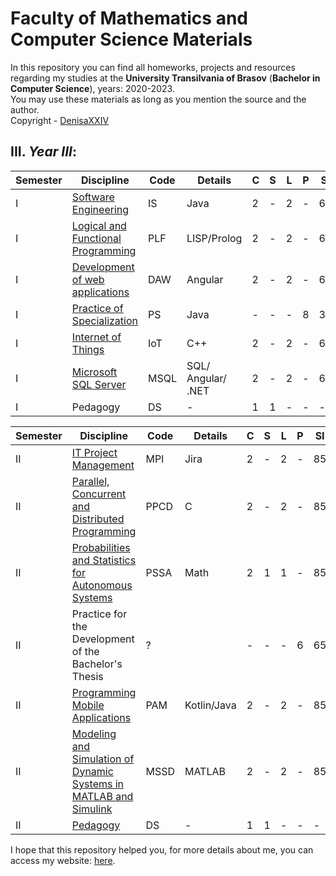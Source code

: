 # Faculty of Mathematics and Computer Science Materials

In this repository you can find all homeworks, projects and resources regarding my studies at the **University Transilvania of Brasov** (**Bachelor in Computer Science**), years: 2020-2023.<br>
You may use these materials as long as you mention the source and the author. <br>
Copyright - [DenisaXXIV](https://github.com/DenisaXXIV)


## III. *Year III*:

| Semester | Discipline                                            |   Code   | Details| C | S | L | P |  SI  | V | Credits |
|----------|-------------------------------------------------------|----------|--------|---|---|---|---|------|---|---------|
| I        |[Software Engineering](https://github.com/DenisaXXIV/FMI-UniTBv/tree/master/Year_3/Semester_I/IS%20-%20Software%20Engineering)| IS | Java | 2 | - | 2 | - |  69  | E | 5 |
| I        |[Logical and Functional Programming](#)| PLF |LISP/Prolog| 2 | - | 2 | - |  69  | E | 5 |
| I        |[Development of web applications](https://github.com/DenisaXXIV/FMI-UniTBv/tree/master/Year_3/Semester_I/DAW%20-%20Development%20of%20web%20applications)| DAW | Angular | 2 | - | 2 | - |  69  | E | 5 |
| I        |[Practice of Specialization](#)| PS | Java | - | - | - | 8 |  38  | C | 5 |
| I        |[Internet of Things](https://github.com/DenisaXXIV/FMI-UniTBv/tree/master/Year_3/Semester_I/IoT%20-%20Internet%20of%20Things)| IoT | C++ | 2 | - | 2 | - |  69  | C | 5 |
| I        |[Microsoft SQL Server](https://github.com/DenisaXXIV/FMI-UniTBv/tree/master/Year_3/Semester_I/MSQL%20-%20Microsoft%20Sql%20Server)| MSQL | SQL/ Angular/ .NET | 2 | - | 2 | - |  69  | C | 5 |
| I        |Pedagogy |DS|-| 1 | 1 | - | - |  -  | - | 5 |

| Semester | Discipline                                            |   Code   | Details| C | S | L | P |  SI  | V | Credits |
|----------|-------------------------------------------------------|----------|--------|---|---|---|---|------|---|---------|
| II       |[IT Project Management](https://github.com/DenisaXXIV/FMI-UniTBv/tree/master/Year_3/Semester_II/MPI%20-%20IT%20Project%20Management)| MPI | Jira | 2 | - | 2 | - |  85  | E | 5 |
| II       |[Parallel, Concurrent and Distributed Programming](https://github.com/DenisaXXIV/FMI-UniTBv/tree/master/Year_3/Semester_II/PPCD%20-%20Parallel%2C%20Concurent%20and%20Distributed%20Programmming)| PPCD | C | 2 | - | 2 | - |  85  | E | 5 |
| II       |[Probabilities and Statistics for Autonomous Systems](#)| PSSA | Math | 2 | 1 | 1 | - |  85  | E | 5 |
| II       |Practice for the Development of the Bachelor's Thesis| ? || - | - | - | 6 |  65  | C | 5 |
| II       |[Programming Mobile Applications](#)| PAM | Kotlin/Java | 2 | - | 2 | - |  85  | C | 5 |
| II       |[Modeling and Simulation of Dynamic Systems in MATLAB and Simulink](#)| MSSD | MATLAB| 2 | - | 2 | - |  85  | C | 5 |
| II       |[Pedagogy](#) |DS|-| 1 | 1 | - | - |  -  | - | 5 |



I hope that this repository helped you, for more details about me, you can access my website: [here](https://denisa-vasile.info/).


